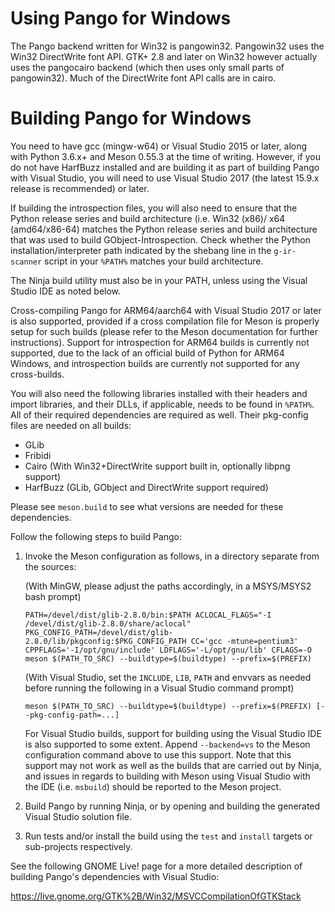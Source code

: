 Using Pango for Windows
=======================

The Pango backend written for Win32 is pangowin32. Pangowin32 uses
the Win32 DirectWrite font API. GTK+ 2.8 and later on Win32 however
actually uses the pangocairo backend (which then uses only small parts of
pangowin32). Much of the DirectWrite font API calls are in cairo.

Building Pango for Windows
==========================

You need to have gcc (mingw-w64) or Visual Studio 2015 or later, along with
Python 3.6.x+ and Meson 0.55.3 at the time of writing.  However, if you do
not have HarfBuzz installed and are building it as part of building Pango
with Visual Studio, you will need to use Visual Studio 2017 (the latest
15.9.x release is recommended) or later.

If building the introspection files, you will also need to ensure that
the Python release series and build architecture (i.e. Win32 (x86)/
x64 (amd64/x86-64) matches the Python release series and build
architecture that was used to build GObject-Introspection.  Check whether
the Python installation/interpreter path indicated by the shebang line in
the `g-ir-scanner` script in your `%PATH%` matches your build
architecture.

The Ninja build utility must also be in your PATH, unless using the
Visual Studio IDE as noted below.

Cross-compiling Pango for ARM64/aarch64 with Visual Studio 2017 or later
is also supported, provided if a cross compilation file for Meson is
properly setup for such builds (please refer to the Meson documentation
for further instructions).  Support for introspection for ARM64 builds is
currently not supported, due to the lack of an official build of Python
for ARM64 Windows, and introspection builds are currently not supported
for any cross-builds.

You will also need the following libraries installed with their headers
and import libraries, and their DLLs, if applicable, needs to be found in
`%PATH%`.  All of their required dependencies are required as well.  Their
pkg-config files are needed on all builds:

- GLib
- Fribidi
- Cairo (With Win32+DirectWrite support built in, optionally libpng support)
- HarfBuzz (GLib, GObject and DirectWrite support required)

Please see `meson.build` to see what versions are needed for these dependencies.

Follow the following steps to build Pango:

1) Invoke the Meson configuration as follows, in a directory separate from the sources:

   (With MinGW, please adjust the paths accordingly, in a MSYS/MSYS2 bash prompt)
    ```
   PATH=/devel/dist/glib-2.8.0/bin:$PATH ACLOCAL_FLAGS="-I /devel/dist/glib-2.8.0/share/aclocal" PKG_CONFIG_PATH=/devel/dist/glib-2.8.0/lib/pkgconfig:$PKG_CONFIG_PATH CC='gcc -mtune=pentium3' CPPFLAGS='-I/opt/gnu/include' LDFLAGS='-L/opt/gnu/lib' CFLAGS=-O meson $(PATH_TO_SRC) --buildtype=$(buildtype) --prefix=$(PREFIX)
   ```

   (With Visual Studio, set the `INCLUDE`, `LIB`, `PATH` and envvars as
   needed before running the following in a Visual Studio command prompt)
   ```
   meson $(PATH_TO_SRC) --buildtype=$(buildtype) --prefix=$(PREFIX) [--pkg-config-path=...]
   ```

   For Visual Studio builds, support for building using the Visual Studio IDE
   is also supported to some extent.  Append `--backend=vs` to the Meson
   configuration command above to use this support.  Note that this support
   may not work as well as the builds that are carried out by Ninja, and
   issues in regards to building with Meson using Visual Studio with the IDE (i.e.
   `msbuild`) should be reported to the Meson project.

2) Build Pango by running Ninja, or by opening and building the generated
   Visual Studio solution file.
	
3) Run tests and/or install the build using the `test` and `install` targets
   or sub-projects respectively.

See the following GNOME Live! page for a more detailed description of building
Pango's dependencies with Visual Studio:

https://live.gnome.org/GTK%2B/Win32/MSVCCompilationOfGTKStack
